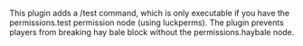 This plugin adds a /test command, which is only executable if you have the permissions.test permission node (using luckperms).
The plugin prevents players from breaking hay bale block without the permissions.haybale node.
